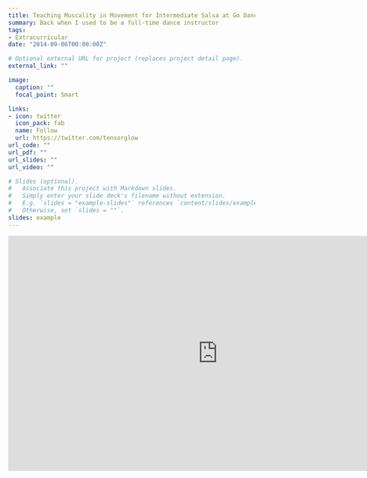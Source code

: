 ```yaml
---
title: Teaching Muscality in Movement for Intermediate Salsa at Go Dance!
summary: Back when I used to be a full-time dance instructor
tags:
- Extracurricular
date: "2014-09-06T00:00:00Z"

# Optional external URL for project (replaces project detail page).
external_link: ""

image:
  caption: ""
  focal_point: Smart

links:
- icon: twitter
  icon_pack: fab
  name: Follow
  url: https://twitter.com/tensorglow
url_code: ""
url_pdf: ""
url_slides: ""
url_video: ""

# Slides (optional).
#   Associate this project with Markdown slides.
#   Simply enter your slide deck's filename without extension.
#   E.g. `slides = "example-slides"` references `content/slides/example-slides.md`.
#   Otherwise, set `slides = ""`.
slides: example
---
```


<iframe width="854" height="480" src="https://www.youtube.com/embed/_xDTZfqZ4M4" frameborder="0" allow="accelerometer; autoplay; encrypted-media; gyroscope; picture-in-picture" allowfullscreen></iframe>